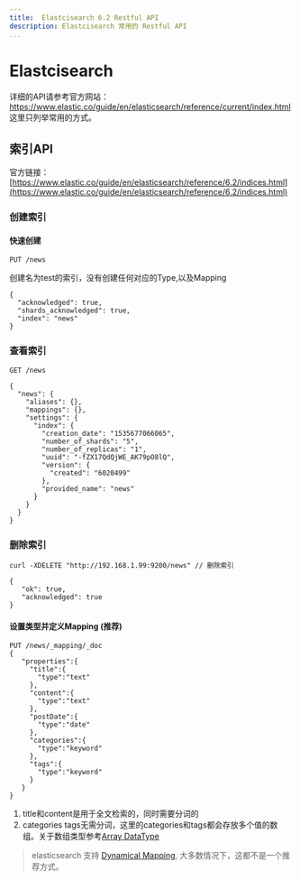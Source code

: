 ```yaml
---
title:  Elastcisearch 6.2 Restful API 
description: Elastcisearch 常用的 Restful API
...
```


# Elastcisearch
详细的API请参考官方网站： https://www.elastic.co/guide/en/elasticsearch/reference/current/index.html 这里只列举常用的方式。

## 索引API
官方链接： [https://www.elastic.co/guide/en/elasticsearch/reference/6.2/indices.html](https://www.elastic.co/guide/en/elasticsearch/reference/6.2/indices.html)
### 创建索引
#### 快速创建

```
PUT /news
```
创建名为test的索引，没有创建任何对应的Type,以及Mapping
```
{
  "acknowledged": true,
  "shards_acknowledged": true,
  "index": "news"
}
```

### 查看索引
```
GET /news
```
```
{
  "news": {
    "aliases": {},
    "mappings": {},
    "settings": {
      "index": {
        "creation_date": "1535677066065",
        "number_of_shards": "5",
        "number_of_replicas": "1",
        "uuid": "-fZX17QdQjWE_AK79pO8lQ",
        "version": {
          "created": "6020499"
        },
        "provided_name": "news"
      }
    }
  }
}
```

### 删除索引
```
curl -XDELETE "http://192.168.1.99:9200/news" // 删除索引
```
```
{
   "ok": true,
   "acknowledged": true
}
```
#### 设置类型并定义Mapping (推荐)

```
PUT /news/_mapping/_doc
{
   "properties":{
     "title":{
       "type":"text"
     },
     "content":{
       "type":"text"
     },
     "postDate":{
       "type":"date"
     },
     "categories":{
       "type":"keyword"
     },
     "tags":{
       "type":"keyword"
     }
   }
}
```
1. title和content是用于全文检索的，同时需要分词的
2. categories tags无需分词，这里的categories和tags都会存放多个值的数组。关于数组类型参考[Array DataType](https://www.elastic.co/guide/en/elasticsearch/reference/current/array.html)

> elasticsearch 支持 [Dynamical Mapping](https://www.elastic.co/guide/en/elasticsearch/reference/current/dynamic-mapping.html), 大多数情况下，这都不是一个推荐方式。


